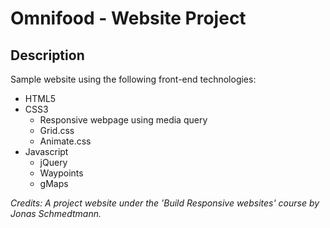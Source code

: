 # Omnifood - Website Project

## Description

Sample website using the following front-end technologies:
* HTML5
* CSS3
  * Responsive webpage using media query
  * Grid.css
  * Animate.css
* Javascript
  * jQuery
  * Waypoints
  * gMaps
  
*Credits: A project website under the 'Build Responsive websites' course by Jonas Schmedtmann.*
